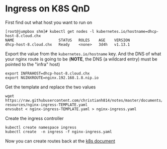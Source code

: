 # Ingress on K8S QnD

First find out what host you want to run on

```
[root@jumpbox shm]# kubectl get nodes -l kubernetes.io/hostname=dhcp-host-8.cloud.chx
NAME                    STATUS   ROLES    AGE    VERSION
dhcp-host-8.cloud.chx   Ready    <none>   3d4h   v1.13.1
```

Export the value from the `kubernetes.io/hostname` key. And the DNS of what your nginx route is going to be (**NOTE**, the DNS (a wildcard entry) must be pointed to the "infra" host)

```
export INFRAHOST=dhcp-host-8.cloud.chx
export NGINXROUTE=nginx.192.168.1.8.nip.io
```

Get the template and replace the two values

```
wget https://raw.githubusercontent.com/christianh814/notes/master/documents/k8s-resources/nginx-ingress-TEMPLATE.yaml
envsubst < nginx-ingress-TEMPLATE.yaml > nginx-ingress.yaml
```

Create the ingress controller

```
kubectl create namespace ingress
kubectl create  -n ingress -f nginx-ingress.yaml
```

Now you can create routes back at the [k8s document](k8s.md#create-a-route)
